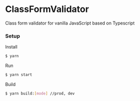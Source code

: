 # ClassFormValidator
Class form validator for vanilla JavaScript based on Typescript

### Setup

Install
```sh
$ yarn
```
Run
```sh
$ yarn start
```
Build
```sh
$ yarn build:[mode] //prod, dev
```